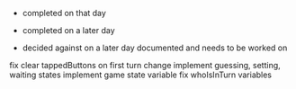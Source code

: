 * completed on that day
+ completed on a later day
- decided against on a later day
documented and needs to be worked on



fix clear tappedButtons on first turn change
implement guessing, setting, waiting states
implement game state variable
fix whoIsInTurn variables
